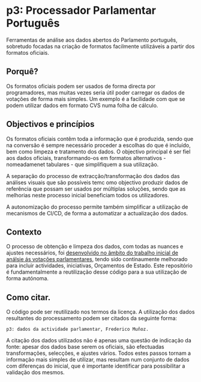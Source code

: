 # p3: Processador Parlamentar Português

Ferramentas de análise aos dados abertos do Parlamento português,
sobretudo focadas na criação de formatos facilmente utilizáveis a
partir dos formatos oficiais.

## Porquê?

Os formatos oficiais podem ser usados de forma directa por
programadores, mas muitas vezes seria útil poder carregar os dados de
votações de forma mais simples. Um exemplo é a facilidade com que se
podem utilizar dados em formato CVS numa folha de cálculo.

## Objectivos e princípios

Os formatos oficiais contêm toda a informação que é produzida, sendo
que na conversão é sempre necessário proceder a escolhas do que é
incluído, bem como limpeza e tratamento dos dados. O objectivo
principal é ser fiel aos dados oficiais, transformando-os em formatos
alternativos - nomeadamenet tabulares - que simplifiquem a sua
utilização.

A separação do processo de extracção/transformação dos dados das
análises visuais que são possíveis temc omo objectivo produzir dados
de referência que possam ser usados por múltiplas soluções, sendo que
as melhorias neste processo inicial beneficiam todos os utilizadores.

A autonomização do processo permite também simplificar a utilização de
mecanismos de CI/CD, de forma a automatizar a actualização dos dados.

## Contexto

O processo de obtenção e limpeza dos dados, com todas as nuances e
ajustes necessários, foi [desenvolvido no âmbito do trabalho inicial
de análsie ás votações
parlamentares](https://fsmunoz.github.io/parlamento/html/actual.html),
tendo sido continaumente melhorado para incluir actividades,
iniciativas, Orçamentos de Estado. Este repositório é fundamentalmente
a reutilização desse código para a sua utilização de forma autónoma.


## Como citar.

O código pode ser reutilizado nos termos da licença. A utilização dos
dados resultantes do processamento podem ser citados da seguinte forma:

```
p3: dados da actividade parlamentar, Frederico Muñoz.
```

A citação dos dados utilizados não é apenas uma questão de indicação
da fonte: apesar dos dados base serem os oficiais, são efectuadas
transformações, selecções, e ajustes vários. Todos estes passos tornam
a informação mais simples de utilizar, mas resultam num conjunto de
dados com diferenças do inicial, que é importante identificar para
possibilitar a validação dos mesmos.
